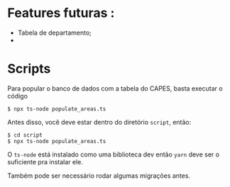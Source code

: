 # Features futuras :

* Tabela de departamento;
* 

# Scripts

Para popular o banco de dados com a tabela do CAPES, basta executar o código

```
$ npx ts-node populate_areas.ts
```

Antes disso, você deve estar dentro do diretório `script`, então:

```
$ cd script
$ npx ts-node populate_areas.ts
```

O `ts-node` está instalado como uma biblioteca dev então `yarn` deve ser o suficiente pra instalar ele.

Também pode ser necessário rodar algumas migrações antes.